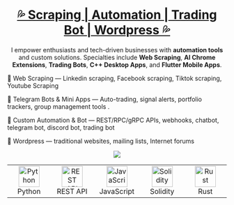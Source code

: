 <h1 align="center">
  <u>💦 Scraping | Automation | Trading Bot | Wordpress 💦</u>
</h1>

<p align="center">
I empower enthusiasts and tech-driven businesses with <b>automation tools</b> and custom solutions.  
Specialties include <b>Web Scraping</b>, <b>AI Chrome Extensions</b>, <b>Trading Bots</b>, <b>C++ Desktop Apps</b>, and <b>Flutter Mobile Apps</b>.
</p>

<p >
🔹 Web Scraping — Linkedin scraping, Facebook scraping, Tiktok scraping, Youtube Scraping </p>
<p>
🔹 Telegram Bots & Mini Apps — Auto-trading, signal alerts, portfolio trackers, group management tools . </p>
<p>
🔹 Custom Automation & Bot — REST/RPC/gRPC APIs, webhooks, chatbot, telegram bot, discord bot, trading bot  </p>
<p>
🔹 Wordpress —  traditional websites, mailing lists, Internet forums
</p>

<p align="center">
  <img src="https://camo.githubusercontent.com/740b035ed7f2f9a189b337373e57b98f8c3d61d2fbbb7d7872a6563646a20abc/68747470733a2f2f74656368737461636b2d67656e657261746f722e76657263656c2e6170702f707974686f6e2d69636f6e2e737667" />
</p>

<table>
  <tr>
    <td align="center" width="96">
      <img src="https://cdn.jsdelivr.net/gh/devicons/devicon/icons/python/python-original.svg" width="48" height="48" alt="Python" />
      <br>Python
    </td>
    <td align="center" width="96">
      <img src="https://img.icons8.com/color/48/000000/api.png" width="48" height="48" alt="REST API" />
      <br>REST API
    </td>
    <td align="center" width="96">
      <img src="https://cdn.jsdelivr.net/gh/devicons/devicon/icons/javascript/javascript-original.svg" width="48" height="48" alt="JavaScript" />
      <br>JavaScript
    </td>
    <td align="center" width="96">
      <img src="https://cdn.jsdelivr.net/gh/devicons/devicon/icons/solidity/solidity-original.svg" width="48" height="48" alt="Solidity" />
      <br>Solidity
    </td>
    <td align="center" width="96">
      <img src="https://cdn.jsdelivr.net/gh/devicons/devicon/icons/rust/rust-plain.svg" width="48" height="48" alt="Rust" />
      <br>Rust
    </td>
  </tr>
</table>



<!--
**tylemonsanderson/tylemonsanderson** is a ✨ _special_ ✨ repository because its `README.md` (this file) appears on your GitHub profile.

Here are some ideas to get you started:

- 🔭 I’m currently working on ...
- 🌱 I’m currently learning ...
- 👯 I’m looking to collaborate on ...
- 🤔 I’m looking for help with ...
- 💬 Ask me about ...
- 📫 How to reach me: ...
- 😄 Pronouns: ...
- ⚡ Fun fact: ...
-->
